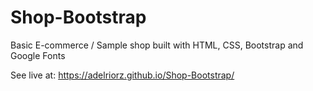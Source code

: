 # Shop-Bootstrap
Basic E-commerce / Sample shop built with HTML, CSS, Bootstrap and Google Fonts

See live at: https://adelriorz.github.io/Shop-Bootstrap/
